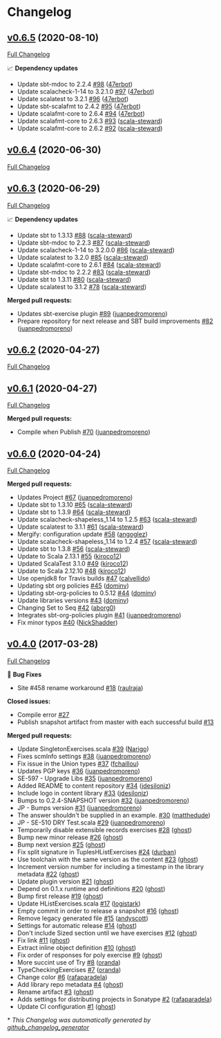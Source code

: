# Changelog

## [v0.6.5](https://github.com/scala-exercises/exercises-shapeless/tree/v0.6.5) (2020-08-10)

[Full Changelog](https://github.com/scala-exercises/exercises-shapeless/compare/v0.6.4...v0.6.5)

📈 **Dependency updates**

- Update sbt-mdoc to 2.2.4 [\#98](https://github.com/scala-exercises/exercises-shapeless/pull/98) ([47erbot](https://github.com/47erbot))
- Update scalacheck-1-14 to 3.2.1.0 [\#97](https://github.com/scala-exercises/exercises-shapeless/pull/97) ([47erbot](https://github.com/47erbot))
- Update scalatest to 3.2.1 [\#96](https://github.com/scala-exercises/exercises-shapeless/pull/96) ([47erbot](https://github.com/47erbot))
- Update sbt-scalafmt to 2.4.2 [\#95](https://github.com/scala-exercises/exercises-shapeless/pull/95) ([47erbot](https://github.com/47erbot))
- Update scalafmt-core to 2.6.4 [\#94](https://github.com/scala-exercises/exercises-shapeless/pull/94) ([47erbot](https://github.com/47erbot))
- Update scalafmt-core to 2.6.3 [\#93](https://github.com/scala-exercises/exercises-shapeless/pull/93) ([scala-steward](https://github.com/scala-steward))
- Update scalafmt-core to 2.6.2 [\#92](https://github.com/scala-exercises/exercises-shapeless/pull/92) ([scala-steward](https://github.com/scala-steward))

## [v0.6.4](https://github.com/scala-exercises/exercises-shapeless/tree/v0.6.4) (2020-06-30)

[Full Changelog](https://github.com/scala-exercises/exercises-shapeless/compare/v0.6.3...v0.6.4)

## [v0.6.3](https://github.com/scala-exercises/exercises-shapeless/tree/v0.6.3) (2020-06-29)

[Full Changelog](https://github.com/scala-exercises/exercises-shapeless/compare/v0.6.2...v0.6.3)

📈 **Dependency updates**

- Update sbt to 1.3.13 [\#88](https://github.com/scala-exercises/exercises-shapeless/pull/88) ([scala-steward](https://github.com/scala-steward))
- Update sbt-mdoc to 2.2.3 [\#87](https://github.com/scala-exercises/exercises-shapeless/pull/87) ([scala-steward](https://github.com/scala-steward))
- Update scalacheck-1-14 to 3.2.0.0 [\#86](https://github.com/scala-exercises/exercises-shapeless/pull/86) ([scala-steward](https://github.com/scala-steward))
- Update scalatest to 3.2.0 [\#85](https://github.com/scala-exercises/exercises-shapeless/pull/85) ([scala-steward](https://github.com/scala-steward))
- Update scalafmt-core to 2.6.1 [\#84](https://github.com/scala-exercises/exercises-shapeless/pull/84) ([scala-steward](https://github.com/scala-steward))
- Update sbt-mdoc to 2.2.2 [\#83](https://github.com/scala-exercises/exercises-shapeless/pull/83) ([scala-steward](https://github.com/scala-steward))
- Update sbt to 1.3.11 [\#80](https://github.com/scala-exercises/exercises-shapeless/pull/80) ([scala-steward](https://github.com/scala-steward))
- Update scalatest to 3.1.2 [\#78](https://github.com/scala-exercises/exercises-shapeless/pull/78) ([scala-steward](https://github.com/scala-steward))

**Merged pull requests:**

- Updates sbt-exercise plugin [\#89](https://github.com/scala-exercises/exercises-shapeless/pull/89) ([juanpedromoreno](https://github.com/juanpedromoreno))
- Prepare repository for next  release and SBT build improvements [\#82](https://github.com/scala-exercises/exercises-shapeless/pull/82) ([juanpedromoreno](https://github.com/juanpedromoreno))

## [v0.6.2](https://github.com/scala-exercises/exercises-shapeless/tree/v0.6.2) (2020-04-27)

[Full Changelog](https://github.com/scala-exercises/exercises-shapeless/compare/v0.6.1...v0.6.2)

## [v0.6.1](https://github.com/scala-exercises/exercises-shapeless/tree/v0.6.1) (2020-04-27)

[Full Changelog](https://github.com/scala-exercises/exercises-shapeless/compare/v0.6.0...v0.6.1)

**Merged pull requests:**

- Compile when Publish [\#70](https://github.com/scala-exercises/exercises-shapeless/pull/70) ([juanpedromoreno](https://github.com/juanpedromoreno))

## [v0.6.0](https://github.com/scala-exercises/exercises-shapeless/tree/v0.6.0) (2020-04-24)

[Full Changelog](https://github.com/scala-exercises/exercises-shapeless/compare/v0.4.0...v0.6.0)

**Merged pull requests:**

- Updates Project [\#67](https://github.com/scala-exercises/exercises-shapeless/pull/67) ([juanpedromoreno](https://github.com/juanpedromoreno))
- Update sbt to 1.3.10 [\#65](https://github.com/scala-exercises/exercises-shapeless/pull/65) ([scala-steward](https://github.com/scala-steward))
- Update sbt to 1.3.9 [\#64](https://github.com/scala-exercises/exercises-shapeless/pull/64) ([scala-steward](https://github.com/scala-steward))
- Update scalacheck-shapeless\_1.14 to 1.2.5 [\#63](https://github.com/scala-exercises/exercises-shapeless/pull/63) ([scala-steward](https://github.com/scala-steward))
- Update scalatest to 3.1.1 [\#61](https://github.com/scala-exercises/exercises-shapeless/pull/61) ([scala-steward](https://github.com/scala-steward))
- Mergify: configuration update [\#58](https://github.com/scala-exercises/exercises-shapeless/pull/58) ([angoglez](https://github.com/angoglez))
- Update scalacheck-shapeless\_1.14 to 1.2.4 [\#57](https://github.com/scala-exercises/exercises-shapeless/pull/57) ([scala-steward](https://github.com/scala-steward))
- Update sbt to 1.3.8 [\#56](https://github.com/scala-exercises/exercises-shapeless/pull/56) ([scala-steward](https://github.com/scala-steward))
- Update to Scala 2.13.1 [\#55](https://github.com/scala-exercises/exercises-shapeless/pull/55) ([kiroco12](https://github.com/kiroco12))
- Updated ScalaTest 3.1.0 [\#49](https://github.com/scala-exercises/exercises-shapeless/pull/49) ([kiroco12](https://github.com/kiroco12))
- Update to Scala 2.12.10 [\#48](https://github.com/scala-exercises/exercises-shapeless/pull/48) ([kiroco12](https://github.com/kiroco12))
- Use openjdk8 for Travis builds [\#47](https://github.com/scala-exercises/exercises-shapeless/pull/47) ([calvellido](https://github.com/calvellido))
- Updating sbt org policies [\#45](https://github.com/scala-exercises/exercises-shapeless/pull/45) ([dominv](https://github.com/dominv))
- Updating sbt-org-policies to 0.5.12 [\#44](https://github.com/scala-exercises/exercises-shapeless/pull/44) ([dominv](https://github.com/dominv))
- Update libraries versions [\#43](https://github.com/scala-exercises/exercises-shapeless/pull/43) ([dominv](https://github.com/dominv))
- Changing Set to Seq [\#42](https://github.com/scala-exercises/exercises-shapeless/pull/42) ([aborg0](https://github.com/aborg0))
- Integrates sbt-org-policies plugin [\#41](https://github.com/scala-exercises/exercises-shapeless/pull/41) ([juanpedromoreno](https://github.com/juanpedromoreno))
- Fix minor typos [\#40](https://github.com/scala-exercises/exercises-shapeless/pull/40) ([NickShadder](https://github.com/NickShadder))

## [v0.4.0](https://github.com/scala-exercises/exercises-shapeless/tree/v0.4.0) (2017-03-28)

[Full Changelog](https://github.com/scala-exercises/exercises-shapeless/compare/6d4f2a9a0b3da5c5e13984172ef8b1d463ac14e1...v0.4.0)

🐛 **Bug Fixes**

- Site \#458 rename workaround [\#18](https://github.com/scala-exercises/exercises-shapeless/pull/18) ([raulraja](https://github.com/raulraja))

**Closed issues:**

- Compile error [\#27](https://github.com/scala-exercises/exercises-shapeless/issues/27)
- Publish snapshot artifact from master with each successful build [\#13](https://github.com/scala-exercises/exercises-shapeless/issues/13)

**Merged pull requests:**

- Update SingletonExercises.scala [\#39](https://github.com/scala-exercises/exercises-shapeless/pull/39) ([Narigo](https://github.com/Narigo))
- Fixes scmInfo settings [\#38](https://github.com/scala-exercises/exercises-shapeless/pull/38) ([juanpedromoreno](https://github.com/juanpedromoreno))
- Fix issue in the Union types [\#37](https://github.com/scala-exercises/exercises-shapeless/pull/37) ([fchaillou](https://github.com/fchaillou))
- Updates PGP keys [\#36](https://github.com/scala-exercises/exercises-shapeless/pull/36) ([juanpedromoreno](https://github.com/juanpedromoreno))
- SE-597 - Upgrade Libs [\#35](https://github.com/scala-exercises/exercises-shapeless/pull/35) ([juanpedromoreno](https://github.com/juanpedromoreno))
- Added README to content repository [\#34](https://github.com/scala-exercises/exercises-shapeless/pull/34) ([jdesiloniz](https://github.com/jdesiloniz))
- Include logo in content library [\#33](https://github.com/scala-exercises/exercises-shapeless/pull/33) ([jdesiloniz](https://github.com/jdesiloniz))
- Bumps to 0.2.4-SNAPSHOT version [\#32](https://github.com/scala-exercises/exercises-shapeless/pull/32) ([juanpedromoreno](https://github.com/juanpedromoreno))
- JP - Bumps version [\#31](https://github.com/scala-exercises/exercises-shapeless/pull/31) ([juanpedromoreno](https://github.com/juanpedromoreno))
- The answer shouldn't be supplied in an example. [\#30](https://github.com/scala-exercises/exercises-shapeless/pull/30) ([matthedude](https://github.com/matthedude))
- JP - SE-510 DRY Test.scala [\#29](https://github.com/scala-exercises/exercises-shapeless/pull/29) ([juanpedromoreno](https://github.com/juanpedromoreno))
- Temporarily disable extensible records exercises [\#28](https://github.com/scala-exercises/exercises-shapeless/pull/28) ([ghost](https://github.com/ghost))
- Bump new minor release [\#26](https://github.com/scala-exercises/exercises-shapeless/pull/26) ([ghost](https://github.com/ghost))
- Bump next version [\#25](https://github.com/scala-exercises/exercises-shapeless/pull/25) ([ghost](https://github.com/ghost))
- Fix split signature in TuplesHListExercises [\#24](https://github.com/scala-exercises/exercises-shapeless/pull/24) ([durban](https://github.com/durban))
- Use toolchain with the same version as the content [\#23](https://github.com/scala-exercises/exercises-shapeless/pull/23) ([ghost](https://github.com/ghost))
- Increment version number for including a timestamp in the library metadata [\#22](https://github.com/scala-exercises/exercises-shapeless/pull/22) ([ghost](https://github.com/ghost))
- Update plugin version [\#21](https://github.com/scala-exercises/exercises-shapeless/pull/21) ([ghost](https://github.com/ghost))
- Depend on 0.1.x runtime and definitions [\#20](https://github.com/scala-exercises/exercises-shapeless/pull/20) ([ghost](https://github.com/ghost))
- Bump first release [\#19](https://github.com/scala-exercises/exercises-shapeless/pull/19) ([ghost](https://github.com/ghost))
- Update HListExercises.scala [\#17](https://github.com/scala-exercises/exercises-shapeless/pull/17) ([logistark](https://github.com/logistark))
- Empty commit in order to release a snapshot [\#16](https://github.com/scala-exercises/exercises-shapeless/pull/16) ([ghost](https://github.com/ghost))
- Remove legacy generated file [\#15](https://github.com/scala-exercises/exercises-shapeless/pull/15) ([andyscott](https://github.com/andyscott))
- Settings for automatic release [\#14](https://github.com/scala-exercises/exercises-shapeless/pull/14) ([ghost](https://github.com/ghost))
- Don't include Sized section until we have exercises [\#12](https://github.com/scala-exercises/exercises-shapeless/pull/12) ([ghost](https://github.com/ghost))
- Fix link [\#11](https://github.com/scala-exercises/exercises-shapeless/pull/11) ([ghost](https://github.com/ghost))
- Extract inline object definition [\#10](https://github.com/scala-exercises/exercises-shapeless/pull/10) ([ghost](https://github.com/ghost))
- Fix order of responses for poly exercise [\#9](https://github.com/scala-exercises/exercises-shapeless/pull/9) ([ghost](https://github.com/ghost))
- More succint use of Try [\#8](https://github.com/scala-exercises/exercises-shapeless/pull/8) ([oranda](https://github.com/oranda))
- TypeCheckingExercises [\#7](https://github.com/scala-exercises/exercises-shapeless/pull/7) ([oranda](https://github.com/oranda))
- Change color [\#6](https://github.com/scala-exercises/exercises-shapeless/pull/6) ([rafaparadela](https://github.com/rafaparadela))
- Add library repo metadata [\#4](https://github.com/scala-exercises/exercises-shapeless/pull/4) ([ghost](https://github.com/ghost))
- Rename artifact [\#3](https://github.com/scala-exercises/exercises-shapeless/pull/3) ([ghost](https://github.com/ghost))
- Adds settings for distributing projects in Sonatype [\#2](https://github.com/scala-exercises/exercises-shapeless/pull/2) ([rafaparadela](https://github.com/rafaparadela))
- Update CI configuration [\#1](https://github.com/scala-exercises/exercises-shapeless/pull/1) ([ghost](https://github.com/ghost))



\* *This Changelog was automatically generated by [github_changelog_generator](https://github.com/github-changelog-generator/github-changelog-generator)*
